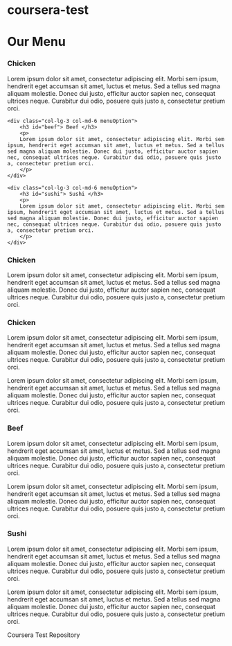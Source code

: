 # coursera-test
<!DOCTYPE html>
<html>
  <meta charset="utf-8">
  <meta name="viewport" content="width=device-width, initial-scale=1">
  <title> Responsive Columns </title>
</head>
  <body>
    <h1> Our Menu </h1>
    <link rel="stylesheet" type="text/css" href="style.css">
    <div class="row container centered">
	<div class="col-lg-3 col-md-6 menuOption">
		<h3 id="chicken"> Chicken </h3>
		<p>
		Lorem ipsum dolor sit amet, consectetur adipiscing elit. Morbi sem ipsum, hendrerit eget accumsan sit amet, luctus et metus. Sed a tellus sed magna aliquam molestie. Donec dui justo, efficitur auctor sapien nec, consequat ultrices neque. Curabitur dui odio, posuere quis justo a, consectetur pretium orci.
		</p>
	</div>

	<div class="col-lg-3 col-md-6 menuOption">
		<h3 id="beef"> Beef </h3>
		<p>
		Lorem ipsum dolor sit amet, consectetur adipiscing elit. Morbi sem ipsum, hendrerit eget accumsan sit amet, luctus et metus. Sed a tellus sed magna aliquam molestie. Donec dui justo, efficitur auctor sapien nec, consequat ultrices neque. Curabitur dui odio, posuere quis justo a, consectetur pretium orci.
		</p>
	</div>

	<div class="col-lg-3 col-md-6 menuOption">
		<h3 id="sushi"> Sushi </h3>
		<p>
		Lorem ipsum dolor sit amet, consectetur adipiscing elit. Morbi sem ipsum, hendrerit eget accumsan sit amet, luctus et metus. Sed a tellus sed magna aliquam molestie. Donec dui justo, efficitur auctor sapien nec, consequat ultrices neque. Curabitur dui odio, posuere quis justo a, consectetur pretium orci.
		</p>
	</div>
</div>
<div class="col-lg-3 col-md-6 menuOption">
		<h3 id="chicken"> Chicken </h3>
		<p>
		Lorem ipsum dolor sit amet, consectetur adipiscing elit. Morbi sem ipsum, hendrerit eget accumsan sit amet, luctus et metus. Sed a tellus sed magna aliquam molestie. Donec dui justo, efficitur auctor sapien nec, consequat ultrices neque. Curabitur dui odio, posuere quis justo a, consectetur pretium orci.
		</p>
	</div>
 <h3 id="chicken"> Chicken </h3>
 <p>
		Lorem ipsum dolor sit amet, consectetur adipiscing elit. Morbi sem ipsum, hendrerit eget accumsan sit amet, luctus et metus. Sed a tellus sed magna aliquam molestie. Donec dui justo, efficitur auctor sapien nec, consequat ultrices neque. Curabitur dui odio, posuere quis justo a, consectetur pretium orci.
		</p>
  <p>
		Lorem ipsum dolor sit amet, consectetur adipiscing elit. Morbi sem ipsum, hendrerit eget accumsan sit amet, luctus et metus. Sed a tellus sed magna aliquam molestie. Donec dui justo, efficitur auctor sapien nec, consequat ultrices neque. Curabitur dui odio, posuere quis justo a, consectetur pretium orci.
		</p>
  </div>
  <div class="col-lg-3 col-md-6 menuOption">
		<h3 id="beef"> Beef </h3>
		<p>
		Lorem ipsum dolor sit amet, consectetur adipiscing elit. Morbi sem ipsum, hendrerit eget accumsan sit amet, luctus et metus. Sed a tellus sed magna aliquam molestie. Donec dui justo, efficitur auctor sapien nec, consequat ultrices neque. Curabitur dui odio, posuere quis justo a, consectetur pretium orci.
		</p>
	</div>
 <p>
		Lorem ipsum dolor sit amet, consectetur adipiscing elit. Morbi sem ipsum, hendrerit eget accumsan sit amet, luctus et metus. Sed a tellus sed magna aliquam molestie. Donec dui justo, efficitur auctor sapien nec, consequat ultrices neque. Curabitur dui odio, posuere quis justo a, consectetur pretium orci.
		</p>
  </div>
  <div class="col-lg-3 col-md-6 menuOption">
		<h3 id="sushi"> Sushi </h3>
		<p>
		Lorem ipsum dolor sit amet, consectetur adipiscing elit. Morbi sem ipsum, hendrerit eget accumsan sit amet, luctus et metus. Sed a tellus sed magna aliquam molestie. Donec dui justo, efficitur auctor sapien nec, consequat ultrices neque. Curabitur dui odio, posuere quis justo a, consectetur pretium orci.
		</p>
	</div>
 <p>
		Lorem ipsum dolor sit amet, consectetur adipiscing elit. Morbi sem ipsum, hendrerit eget accumsan sit amet, luctus et metus. Sed a tellus sed magna aliquam molestie. Donec dui justo, efficitur auctor sapien nec, consequat ultrices neque. Curabitur dui odio, posuere quis justo a, consectetur pretium orci.
		</p>
  </div>
  </body>
</html>
Coursera Test Repository
